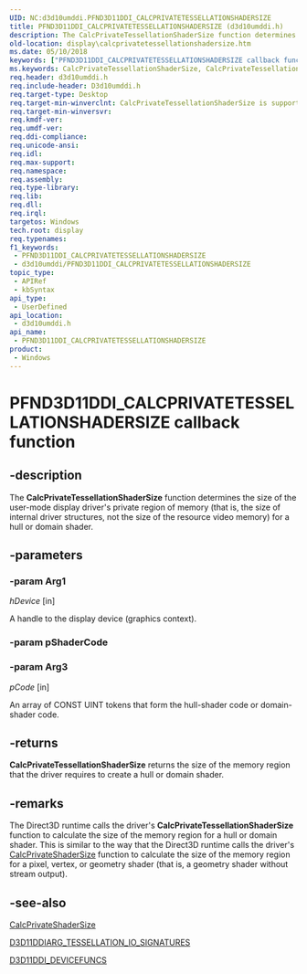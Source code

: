 ```yaml
---
UID: NC:d3d10umddi.PFND3D11DDI_CALCPRIVATETESSELLATIONSHADERSIZE
title: PFND3D11DDI_CALCPRIVATETESSELLATIONSHADERSIZE (d3d10umddi.h)
description: The CalcPrivateTessellationShaderSize function determines the size of the user-mode display driver's private region of memory (that is, the size of internal driver structures, not the size of the resource video memory) for a hull or domain shader.
old-location: display\calcprivatetessellationshadersize.htm
ms.date: 05/10/2018
keywords: ["PFND3D11DDI_CALCPRIVATETESSELLATIONSHADERSIZE callback function"]
ms.keywords: CalcPrivateTessellationShaderSize, CalcPrivateTessellationShaderSize callback function [Display Devices], PFND3D11DDI_CALCPRIVATETESSELLATIONSHADERSIZE, PFND3D11DDI_CALCPRIVATETESSELLATIONSHADERSIZE callback, UserModeDisplayDriverDx11_Functions_a669f28f-b275-4265-b6ae-5c3526d81b46.xml, d3d10umddi/CalcPrivateTessellationShaderSize, display.calcprivatetessellationshadersize
req.header: d3d10umddi.h
req.include-header: D3d10umddi.h
req.target-type: Desktop
req.target-min-winverclnt: CalcPrivateTessellationShaderSize is supported beginning with the Windows 7 operating system.
req.target-min-winversvr: 
req.kmdf-ver: 
req.umdf-ver: 
req.ddi-compliance: 
req.unicode-ansi: 
req.idl: 
req.max-support: 
req.namespace: 
req.assembly: 
req.type-library: 
req.lib: 
req.dll: 
req.irql: 
targetos: Windows
tech.root: display
req.typenames: 
f1_keywords:
 - PFND3D11DDI_CALCPRIVATETESSELLATIONSHADERSIZE
 - d3d10umddi/PFND3D11DDI_CALCPRIVATETESSELLATIONSHADERSIZE
topic_type:
 - APIRef
 - kbSyntax
api_type:
 - UserDefined
api_location:
 - d3d10umddi.h
api_name:
 - PFND3D11DDI_CALCPRIVATETESSELLATIONSHADERSIZE
product:
 - Windows
---
```


# PFND3D11DDI_CALCPRIVATETESSELLATIONSHADERSIZE callback function


## -description

The <b>CalcPrivateTessellationShaderSize</b> function determines the size of the user-mode display driver's private region of memory (that is, the size of internal driver structures, not the size of the resource video memory) for a hull or domain shader.

## -parameters

### -param Arg1

*hDevice* [in]

A handle to the display device (graphics context).

### -param pShaderCode

### -param Arg3

*pCode* [in]

 An array of CONST UINT tokens that form the hull-shader code or domain-shader code.

## -returns

<b>CalcPrivateTessellationShaderSize</b> returns the size of the memory region that the driver requires to create a hull or domain shader.

## -remarks

The Direct3D runtime calls the driver's <b>CalcPrivateTessellationShaderSize</b> function to calculate the size of the memory region for a hull or domain shader. This is similar to the way that the Direct3D runtime calls the driver's <a href="/windows-hardware/drivers/ddi/d3d10umddi/nc-d3d10umddi-pfnd3d10ddi_calcprivateshadersize">CalcPrivateShaderSize</a> function to calculate the size of the memory region for a pixel, vertex, or geometry shader (that is, a geometry shader without stream output).

## -see-also

<a href="/windows-hardware/drivers/ddi/d3d10umddi/nc-d3d10umddi-pfnd3d10ddi_calcprivateshadersize">CalcPrivateShaderSize</a>



<a href="/windows-hardware/drivers/ddi/d3d10umddi/ns-d3d10umddi-d3d11ddiarg_tessellation_io_signatures">D3D11DDIARG_TESSELLATION_IO_SIGNATURES</a>



<a href="/windows-hardware/drivers/ddi/d3d10umddi/ns-d3d10umddi-d3d11ddi_devicefuncs">D3D11DDI_DEVICEFUNCS</a>

